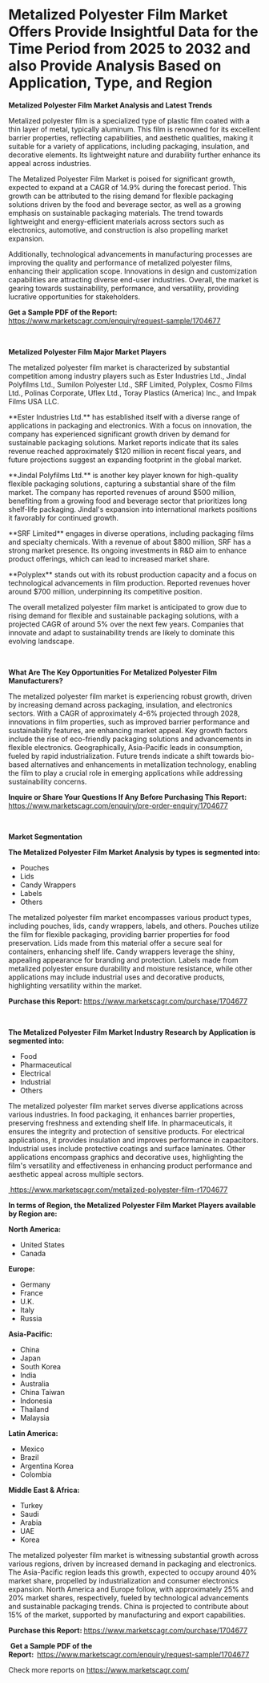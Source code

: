 <p><h1>Metalized Polyester Film Market Offers Provide Insightful Data for the Time Period from 2025 to 2032 and also Provide Analysis Based on Application, Type, and Region</h1></p><p><strong>Metalized Polyester Film Market Analysis and Latest Trends</strong></p>
<p><p>Metalized polyester film is a specialized type of plastic film coated with a thin layer of metal, typically aluminum. This film is renowned for its excellent barrier properties, reflecting capabilities, and aesthetic qualities, making it suitable for a variety of applications, including packaging, insulation, and decorative elements. Its lightweight nature and durability further enhance its appeal across industries.</p><p>The Metalized Polyester Film Market is poised for significant growth, expected to expand at a CAGR of 14.9% during the forecast period. This growth can be attributed to the rising demand for flexible packaging solutions driven by the food and beverage sector, as well as a growing emphasis on sustainable packaging materials. The trend towards lightweight and energy-efficient materials across sectors such as electronics, automotive, and construction is also propelling market expansion.</p><p>Additionally, technological advancements in manufacturing processes are improving the quality and performance of metalized polyester films, enhancing their application scope. Innovations in design and customization capabilities are attracting diverse end-user industries. Overall, the market is gearing towards sustainability, performance, and versatility, providing lucrative opportunities for stakeholders.</p></p>
<p><strong>Get a Sample PDF of the Report:&nbsp;</strong> <a href="https://www.marketscagr.com/enquiry/request-sample/1704677?utm_campaign=3351&utm_medium=2&utm_source=Github&utm_content=ia&utm_term=27032025&utm_id=metalized-polyester-film">https://www.marketscagr.com/enquiry/request-sample/1704677</a></p>
<p>&nbsp;</p>
<p><strong>Metalized Polyester Film Major Market Players</strong></p>
<p><p>The metalized polyester film market is characterized by substantial competition among industry players such as Ester Industries Ltd., Jindal Polyfilms Ltd., Sumilon Polyester Ltd., SRF Limited, Polyplex, Cosmo Films Ltd., Polinas Corporate, Uflex Ltd., Toray Plastics (America) Inc., and Impak Films USA LLC. </p><p>**Ester Industries Ltd.** has established itself with a diverse range of applications in packaging and electronics. With a focus on innovation, the company has experienced significant growth driven by demand for sustainable packaging solutions. Market reports indicate that its sales revenue reached approximately $120 million in recent fiscal years, and future projections suggest an expanding footprint in the global market.</p><p>**Jindal Polyfilms Ltd.** is another key player known for high-quality flexible packaging solutions, capturing a substantial share of the film market. The company has reported revenues of around $500 million, benefiting from a growing food and beverage sector that prioritizes long shelf-life packaging. Jindal's expansion into international markets positions it favorably for continued growth.</p><p>**SRF Limited** engages in diverse operations, including packaging films and specialty chemicals. With a revenue of about $800 million, SRF has a strong market presence. Its ongoing investments in R&D aim to enhance product offerings, which can lead to increased market share.</p><p>**Polyplex** stands out with its robust production capacity and a focus on technological advancements in film production. Reported revenues hover around $700 million, underpinning its competitive position. </p><p>The overall metalized polyester film market is anticipated to grow due to rising demand for flexible and sustainable packaging solutions, with a projected CAGR of around 5% over the next few years. Companies that innovate and adapt to sustainability trends are likely to dominate this evolving landscape.</p></p>
<p>&nbsp;</p>
<p><strong>What Are The Key Opportunities For Metalized Polyester Film Manufacturers?</strong></p>
<p><p>The metalized polyester film market is experiencing robust growth, driven by increasing demand across packaging, insulation, and electronics sectors. With a CAGR of approximately 4-6% projected through 2028, innovations in film properties, such as improved barrier performance and sustainability features, are enhancing market appeal. Key growth factors include the rise of eco-friendly packaging solutions and advancements in flexible electronics. Geographically, Asia-Pacific leads in consumption, fueled by rapid industrialization. Future trends indicate a shift towards bio-based alternatives and enhancements in metallization technology, enabling the film to play a crucial role in emerging applications while addressing sustainability concerns.</p></p>
<p><strong>Inquire or Share Your Questions If Any Before Purchasing This Report:</strong> <a href="https://www.marketscagr.com/enquiry/pre-order-enquiry/1704677?utm_campaign=3351&utm_medium=2&utm_source=Github&utm_content=ia&utm_term=27032025&utm_id=metalized-polyester-film">https://www.marketscagr.com/enquiry/pre-order-enquiry/1704677</a></p>
<p>&nbsp;</p>
<p><strong>Market Segmentation</strong></p>
<p><strong>The Metalized Polyester Film Market Analysis by types is segmented into:</strong></p>
<p><ul><li>Pouches</li><li>Lids</li><li>Candy Wrappers</li><li>Labels</li><li>Others</li></ul></p>
<p><p>The metalized polyester film market encompasses various product types, including pouches, lids, candy wrappers, labels, and others. Pouches utilize the film for flexible packaging, providing barrier properties for food preservation. Lids made from this material offer a secure seal for containers, enhancing shelf life. Candy wrappers leverage the shiny, appealing appearance for branding and protection. Labels made from metalized polyester ensure durability and moisture resistance, while other applications may include industrial uses and decorative products, highlighting versatility within the market.</p></p>
<p><strong>Purchase this Report:&nbsp;</strong><a href="https://www.marketscagr.com/purchase/1704677?utm_campaign=3351&utm_medium=2&utm_source=Github&utm_content=ia&utm_term=27032025&utm_id=metalized-polyester-film">https://www.marketscagr.com/purchase/1704677</a></p>
<p>&nbsp;</p>
<p><strong>The Metalized Polyester Film Market Industry Research by Application is segmented into:</strong></p>
<p><ul><li>Food</li><li>Pharmaceutical</li><li>Electrical</li><li>Industrial</li><li>Others</li></ul></p>
<p><p>The metalized polyester film market serves diverse applications across various industries. In food packaging, it enhances barrier properties, preserving freshness and extending shelf life. In pharmaceuticals, it ensures the integrity and protection of sensitive products. For electrical applications, it provides insulation and improves performance in capacitors. Industrial uses include protective coatings and surface laminates. Other applications encompass graphics and decorative uses, highlighting the film's versatility and effectiveness in enhancing product performance and aesthetic appeal across multiple sectors.</p></p>
<p><a href="https://www.marketscagr.com/metalized-polyester-film-r1704677?utm_campaign=3351&utm_medium=2&utm_source=Github&utm_content=ia&utm_term=27032025&utm_id=metalized-polyester-film">&nbsp;https://www.marketscagr.com/metalized-polyester-film-r1704677</a></p>
<p><strong>In terms of Region, the Metalized Polyester Film Market Players available by Region are:</strong></p>
<p>
    <p> <strong> North America: </strong>
        <ul>
            <li>United States</li>
            <li>Canada</li>
        </ul>
        </p> 
    <p> <strong> Europe: </strong>
        <ul>
            <li>Germany</li>
            <li>France</li>
            <li>U.K.</li>
            <li>Italy</li>
            <li>Russia</li>
        </ul>
        </p> 
    <p> <strong> Asia-Pacific: </strong>
        <ul>
            <li>China</li>
            <li>Japan</li>
            <li>South Korea</li>
            <li>India</li>
            <li>Australia</li>
            <li>China Taiwan</li>
            <li>Indonesia</li>
            <li>Thailand</li>
            <li>Malaysia</li>
        </ul>
        </p> 
    <p> <strong> Latin America: </strong>
        <ul>
            <li>Mexico</li>
            <li>Brazil</li>
            <li>Argentina Korea</li>
            <li>Colombia</li>
        </ul>
        </p> 
    <p> <strong> Middle East & Africa: </strong>
        <ul>
            <li>Turkey</li>
            <li>Saudi</li>
            <li>Arabia</li>
            <li>UAE</li>
            <li>Korea</li>
        </ul>
    </p>
    </p>
<p><p>The metalized polyester film market is witnessing substantial growth across various regions, driven by increased demand in packaging and electronics. The Asia-Pacific region leads this growth, expected to occupy around 40% market share, propelled by industrialization and consumer electronics expansion. North America and Europe follow, with approximately 25% and 20% market shares, respectively, fueled by technological advancements and sustainable packaging trends. China is projected to contribute about 15% of the market, supported by manufacturing and export capabilities. </p></p>
<p><strong>Purchase this Report: </strong><a href="https://www.marketscagr.com/purchase/1704677?utm_campaign=3351&utm_medium=2&utm_source=Github&utm_content=ia&utm_term=27032025&utm_id=metalized-polyester-film">https://www.marketscagr.com/purchase/1704677</a></p>
<p>&nbsp;<strong>Get a Sample PDF of the Report:&nbsp;&nbsp;</strong><a href="https://www.marketscagr.com/enquiry/request-sample/1704677?utm_campaign=3351&utm_medium=2&utm_source=Github&utm_content=ia&utm_term=27032025&utm_id=metalized-polyester-film">https://www.marketscagr.com/enquiry/request-sample/1704677</a></p>
<p><strong></strong></p>
<p>Check more reports on <a href="https://www.marketscagr.com/?utm_campaign=3351&utm_medium=2&utm_source=Github&utm_content=ia&utm_term=27032025&utm_id=metalized-polyester-film">https://www.marketscagr.com/</a></p>
